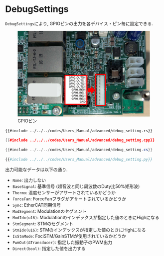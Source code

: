 # DebugSettings

`DebugSettings`により, GPIOピンの出力を各デバイス・ピン毎に設定できる.

<figure>
    <img src="../../fig/Users_Manual/gpio_pin.jpg"/>
    <figcaption>GPIOピン</figcaption>
</figure>

```rust,edition2021
{{#include ../../../codes/Users_Manual/advanced/debug_setting.rs}}
```

```cpp
{{#include ../../../codes/Users_Manual/advanced/debug_setting.cpp}}
```

```cs
{{#include ../../../codes/Users_Manual/advanced/debug_setting.cs}}
```

```python
{{#include ../../../codes/Users_Manual/advanced/debug_setting.py}}
```

出力可能なデータは以下の通り.
- `None`: 出力しない
- `BaseSignal`: 基準信号 (超音波と同じ周波数のDuty比50%矩形波)
- `Thermo`: 温度センサーがアサートされているかどうか
- `ForceFan`: ForceFanフラグがアサートされているかどうか
- `Sync`: EtherCAT同期信号
- `ModSegment`: Modulationのセグメント
- `ModIdx(u16)`: Modulationのインデックスが指定した値のときにHighになる
- `StmSegment`: STMのセグメント
- `StmIdx(u16)`: STMのインデックスが指定した値のときにHighになる
- `IsStmMode`: FociSTM/GainSTMが使用されているかどうか
- `PwmOut(&Transducer)`: 指定した振動子のPWM出力
- `Direct(bool)`: 指定した値を出力する
